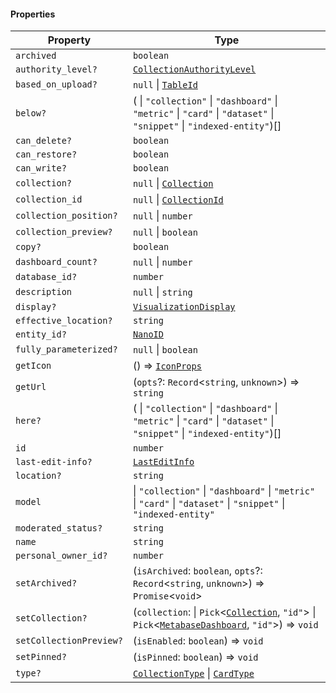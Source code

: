 #### Properties

| Property                                                  | Type                                                                                                                                                               |
| --------------------------------------------------------- | ------------------------------------------------------------------------------------------------------------------------------------------------------------------ |
| <a id="archived"></a> `archived`                          | `boolean`                                                                                                                                                          |
| <a id="authority_level"></a> `authority_level?`           | [`CollectionAuthorityLevel`](./api_html/CollectionAuthorityLevel.md)                                                                                               |
| <a id="based_on_upload"></a> `based_on_upload?`           | `null` \| [`TableId`](./api_html/TableId.md)                                                                                                                       |
| <a id="below"></a> `below?`                               | ( \| `"collection"` \| `"dashboard"` \| `"metric"` \| `"card"` \| `"dataset"` \| `"snippet"` \| `"indexed-entity"`)\[]                                             |
| <a id="can_delete"></a> `can_delete?`                     | `boolean`                                                                                                                                                          |
| <a id="can_restore"></a> `can_restore?`                   | `boolean`                                                                                                                                                          |
| <a id="can_write"></a> `can_write?`                       | `boolean`                                                                                                                                                          |
| <a id="collection"></a> `collection?`                     | `null` \| [`Collection`](./api_html/Collection.md)                                                                                                                 |
| <a id="collection_id"></a> `collection_id`                | `null` \| [`CollectionId`](./api_html/CollectionId.md)                                                                                                             |
| <a id="collection_position"></a> `collection_position?`   | `null` \| `number`                                                                                                                                                 |
| <a id="collection_preview"></a> `collection_preview?`     | `null` \| `boolean`                                                                                                                                                |
| <a id="copy"></a> `copy?`                                 | `boolean`                                                                                                                                                          |
| <a id="dashboard_count"></a> `dashboard_count?`           | `null` \| `number`                                                                                                                                                 |
| <a id="database_id"></a> `database_id?`                   | `number`                                                                                                                                                           |
| <a id="description"></a> `description`                    | `null` \| `string`                                                                                                                                                 |
| <a id="display"></a> `display?`                           | [`VisualizationDisplay`](./api_html/VisualizationDisplay.md)                                                                                                       |
| <a id="effective_location"></a> `effective_location?`     | `string`                                                                                                                                                           |
| <a id="entity_id"></a> `entity_id?`                       | [`NanoID`](./api_html/NanoID.md)                                                                                                                                   |
| <a id="fully_parameterized"></a> `fully_parameterized?`   | `null` \| `boolean`                                                                                                                                                |
| <a id="geticon"></a> `getIcon`                            | () => [`IconProps`](./api_html/IconProps.md)                                                                                                                       |
| <a id="geturl"></a> `getUrl`                              | (`opts`?: `Record`<`string`, `unknown`>) => `string`                                                                                                               |
| <a id="here"></a> `here?`                                 | ( \| `"collection"` \| `"dashboard"` \| `"metric"` \| `"card"` \| `"dataset"` \| `"snippet"` \| `"indexed-entity"`)\[]                                             |
| <a id="id"></a> `id`                                      | `number`                                                                                                                                                           |
| <a id="last-edit-info"></a> `last-edit-info?`             | [`LastEditInfo`](./api_html/LastEditInfo.md)                                                                                                                       |
| <a id="location"></a> `location?`                         | `string`                                                                                                                                                           |
| <a id="model"></a> `model`                                | \| `"collection"` \| `"dashboard"` \| `"metric"` \| `"card"` \| `"dataset"` \| `"snippet"` \| `"indexed-entity"`                                                   |
| <a id="moderated_status"></a> `moderated_status?`         | `string`                                                                                                                                                           |
| <a id="name"></a> `name`                                  | `string`                                                                                                                                                           |
| <a id="personal_owner_id"></a> `personal_owner_id?`       | `number`                                                                                                                                                           |
| <a id="setarchived"></a> `setArchived?`                   | (`isArchived`: `boolean`, `opts`?: `Record`<`string`, `unknown`>) => `Promise`<`void`>                                                                             |
| <a id="setcollection"></a> `setCollection?`               | (`collection`: \| `Pick`<[`Collection`](./api_html/Collection.md), `"id"`> \| `Pick`<[`MetabaseDashboard`](./api_html/../MetabaseDashboard.md), `"id"`>) => `void` |
| <a id="setcollectionpreview"></a> `setCollectionPreview?` | (`isEnabled`: `boolean`) => `void`                                                                                                                                 |
| <a id="setpinned"></a> `setPinned?`                       | (`isPinned`: `boolean`) => `void`                                                                                                                                  |
| <a id="type"></a> `type?`                                 | [`CollectionType`](./api_html/CollectionType.md) \| [`CardType`](./api_html/CardType.md)                                                                           |
